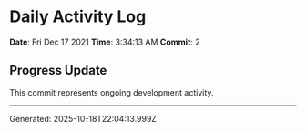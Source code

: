 # Daily Activity Log

**Date**: Fri Dec 17 2021
**Time**: 3:34:13 AM
**Commit**: 2

## Progress Update

This commit represents ongoing development activity.

---
Generated: 2025-10-18T22:04:13.999Z
